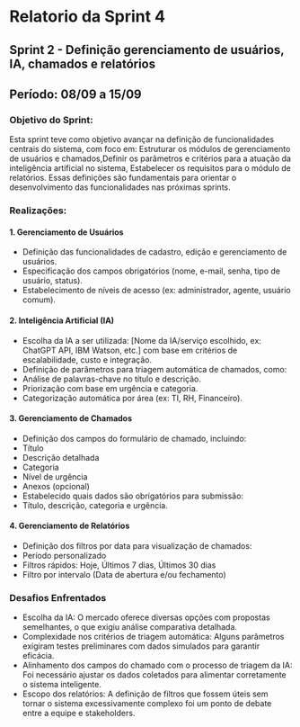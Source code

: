 # Relatorio da Sprint 4

## Sprint 2 - Definição gerenciamento de usuários, IA, chamados e relatórios 
## Período: 08/09 a 15/09

### Objetivo do Sprint:
Esta sprint teve como objetivo avançar na definição de funcionalidades centrais do sistema, com foco em:
Estruturar os módulos de gerenciamento de usuários e chamados,Definir os parâmetros e critérios para a atuação da inteligência artificial no sistema,
Estabelecer os requisitos para o módulo de relatórios.
Essas definições são fundamentais para orientar o desenvolvimento das funcionalidades nas próximas sprints.

### Realizações:
#### 1. Gerenciamento de Usuários
- Definição das funcionalidades de cadastro, edição e gerenciamento de usuários.
- Especificação dos campos obrigatórios (nome, e-mail, senha, tipo de usuário, status).
- Estabelecimento de níveis de acesso (ex: administrador, agente, usuário comum).

#### 2. Inteligência Artificial (IA)
- Escolha da IA a ser utilizada: [Nome da IA/serviço escolhido, ex: ChatGPT API, IBM Watson, etc.] com base em critérios de escalabilidade, custo e integração.
- Definição de parâmetros para triagem automática de chamados, como:
- Análise de palavras-chave no título e descrição.
- Priorização com base em urgência e categoria.
- Categorização automática por área (ex: TI, RH, Financeiro).

#### 3. Gerenciamento de Chamados
- Definição dos campos do formulário de chamado, incluindo:
- Título
- Descrição detalhada
- Categoria
- Nível de urgência
- Anexos (opcional)
- Estabelecido quais dados são obrigatórios para submissão:
- Título, descrição, categoria e urgência.

#### 4. Gerenciamento de Relatórios
- Definição dos filtros por data para visualização de chamados:
- Período personalizado
- Filtros rápidos: Hoje, Últimos 7 dias, Últimos 30 dias
- Filtro por intervalo (Data de abertura e/ou fechamento)

### Desafios Enfrentados

- Escolha da IA: O mercado oferece diversas opções com propostas semelhantes, o que exigiu análise comparativa detalhada.
- Complexidade nos critérios de triagem automática: Alguns parâmetros exigiram testes preliminares com dados simulados para garantir eficácia.
- Alinhamento dos campos do chamado com o processo de triagem da IA: Foi necessário ajustar os dados coletados para alimentar corretamente o sistema inteligente.
- Escopo dos relatórios: A definição de filtros que fossem úteis sem tornar o sistema excessivamente complexo foi um ponto de debate entre a equipe e stakeholders.
